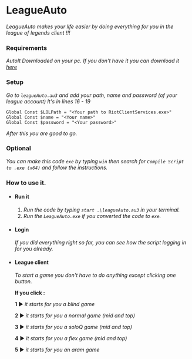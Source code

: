 LeagueAuto
===========
_LeagueAuto makes your life easier by doing everything for you in the league of legends client !!!_
### Requirements 
_AutoIt Downloaded on your pc.
If you don't have it you can download it [here](https://www.autoitscript.com/site/autoit/downloads/)_
### Setup
_Go to `leagueAuto.au3` and add your path, name and password (of your league account) It's in lines 16 - 19_
```autoit
Global Const $LOLPath = "<Your path to RiotClientServices.exe>"
Global Const $name = "<Your name>"
Global Const $password = "<Your password>" 
```
_After this you are good to go._
### Optional
_You can make this code `exe` by typing `win` then search for `Compile Script to .exe (x64)` and follow the instructions._
### How to use it.
- #### Run it
    1. _Run the code by typing `start .\leagueAuto.au3` in your terminal._ 
    2. _Run the `LeagueAuto.exe` if you converted the code to `exe`._ 
- #### Login
    _If you did everything right so far, you can see how the script logging in for you already._ 
- #### League client

    _To start a game you don't have to do anything except clicking one button._
    
    __If you click :__

    __1__ ▶ _it starts for you a blind game_

    __2__ ▶ _it starts for you a normal game (mid and top)_

    __3__ ▶ _it starts for you a soloQ game (mid and top)_

    __4__ ▶ _it starts for you a flex game (mid and top)_

    __5__ ▶ _it starts for you an aram game_